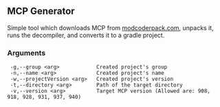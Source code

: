 ## MCP Generator

Simple tool which downloads MCP from [modcoderpack.com](http://modcoderpack.com), unpacks it, runs the decompiler, and converts it to a gradle project.

### Arguments

```
 -g,--group <arg>            Created project's group
 -n,--name <arg>             Created project's name
 -w,--projectVersion <arg>   Created project's version
 -t,--directory <arg>        Path of the target directory
 -v,--version <arg>          Target MCP version (Allowed are: 908, 918, 928, 931, 937, 940)
```
